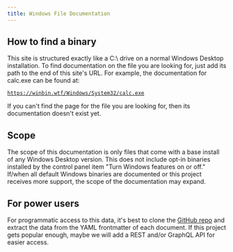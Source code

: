 ```yaml
---
title: Windows File Documentation
---
```


## How to find a binary
This site is structured exactly like a C:\ drive on a normal Windows Desktop installation. To find documentation on the file you are looking for, just add its path to the end of this site's URL. For example, the documentation for calc.exe can be found at:

[`https://winbin.wtf/Windows/System32/calc.exe`](./Windows/System32/calc.exe)

If you can't find the page for the file you are looking for, then its documentation doesn't exist yet.

## Scope

The scope of this documentation is only files that come with a base install of any Windows Desktop version. This does not include opt-in binaries installed by the control panel item "Turn Windows features on or off." If/when all default Windows binaries are documented or this project receives more support, the scope of the documentation may expand.

## For power users

For programmatic access to this data, it's best to clone the [GitHub repo](https://github.com/lawndoc/winbin.wtf) and extract the data from the YAML frontmatter of each document. If this project gets popular enough, maybe we will add a REST and/or GraphQL API for easier access.
